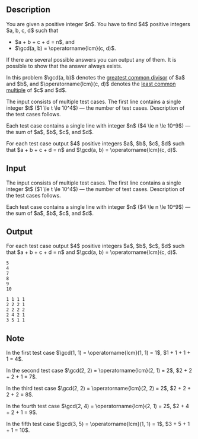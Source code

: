 ## Description

<div><p>You are given a positive integer $n$. You have to find $4$ <span class="tex-font-style-bf">positive</span> integers $a, b, c, d$ such that</p><ul> <li> $a + b + c + d = n$, and</li><li> $\gcd(a, b) = \operatorname{lcm}(c, d)$.</li></ul><p>If there are several possible answers you can output any of them. It is possible to show that the answer always exists.</p><p>In this problem $\gcd(a, b)$ denotes the <a href="https://en.wikipedia.org/wiki/Greatest_common_divisor">greatest common divisor</a> of $a$ and $b$, and $\operatorname{lcm}(c, d)$ denotes the <a href="https://en.wikipedia.org/wiki/Least_common_multiple">least common multiple</a> of $c$ and $d$.</p></div><div class="input-specification"><p>The input consists of multiple test cases. The first line contains a single integer $t$ ($1 \le t \le 10^4$)&nbsp;— the number of test cases. Description of the test cases follows.</p><p>Each test case contains a single line with integer $n$ ($4 \le n \le 10^9$)&nbsp;— the sum of $a$, $b$, $c$, and $d$.</p></div><div class="output-specification"><p>For each test case output $4$ <span class="tex-font-style-bf">positive</span> integers $a$, $b$, $c$, $d$ such that $a + b + c + d = n$ and $\gcd(a, b) = \operatorname{lcm}(c, d)$.</p></div>

## Input

<p>The input consists of multiple test cases. The first line contains a single integer $t$ ($1 \le t \le 10^4$)&nbsp;— the number of test cases. Description of the test cases follows.</p><p>Each test case contains a single line with integer $n$ ($4 \le n \le 10^9$)&nbsp;— the sum of $a$, $b$, $c$, and $d$.</p>

## Output

<p>For each test case output $4$ <span class="tex-font-style-bf">positive</span> integers $a$, $b$, $c$, $d$ such that $a + b + c + d = n$ and $\gcd(a, b) = \operatorname{lcm}(c, d)$.</p>





```input1
5
4
7
8
9
10
```




```output1
1 1 1 1
2 2 2 1
2 2 2 2
2 4 2 1
3 5 1 1
```



## Note

<p>In the first test case $\gcd(1, 1) = \operatorname{lcm}(1, 1) = 1$, $1 + 1 + 1 + 1 = 4$.</p><p>In the second test case $\gcd(2, 2) = \operatorname{lcm}(2, 1) = 2$, $2 + 2 + 2 + 1 = 7$.</p><p>In the third test case $\gcd(2, 2) = \operatorname{lcm}(2, 2) = 2$, $2 + 2 + 2 + 2 = 8$.</p><p>In the fourth test case $\gcd(2, 4) = \operatorname{lcm}(2, 1) = 2$, $2 + 4 + 2 + 1 = 9$.</p><p>In the fifth test case $\gcd(3, 5) = \operatorname{lcm}(1, 1) = 1$, $3 + 5 + 1 + 1 = 10$. </p>
